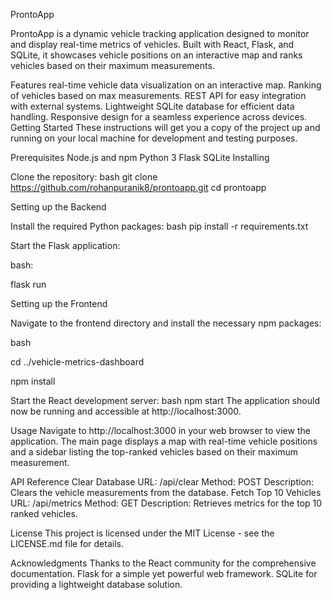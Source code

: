 ProntoApp


ProntoApp is a dynamic vehicle tracking application designed to monitor and display real-time metrics of vehicles. Built with React, Flask, and SQLite, it showcases vehicle positions on an interactive map and ranks vehicles based on their maximum measurements.

Features
real-time vehicle data visualization on an interactive map.
Ranking of vehicles based on max measurements.
REST API for easy integration with external systems.
Lightweight SQLite database for efficient data handling.
Responsive design for a seamless experience across devices.
Getting Started
These instructions will get you a copy of the project up and running on your local machine for development and testing purposes.

Prerequisites
Node.js and npm
Python 3
Flask
SQLite
Installing

Clone the repository:
bash
git clone https://github.com/rohanpuranik8/prontoapp.git
cd prontoapp

Setting up the Backend

Install the required Python packages:
bash
pip install -r requirements.txt

Start the Flask application:

bash:

flask run



Setting up the Frontend




Navigate to the frontend directory and install the necessary npm packages:

bash

cd ../vehicle-metrics-dashboard

npm install


Start the React development server:
bash
npm start
The application should now be running and accessible at http://localhost:3000.

Usage
Navigate to http://localhost:3000 in your web browser to view the application. The main page displays a map with real-time vehicle positions and a sidebar listing the top-ranked vehicles based on their maximum measurement.

API Reference
Clear Database
URL: /api/clear
Method: POST
Description: Clears the vehicle measurements from the database.
Fetch Top 10 Vehicles
URL: /api/metrics
Method: GET
Description: Retrieves metrics for the top 10 ranked vehicles.


License
This project is licensed under the MIT License - see the LICENSE.md file for details.

Acknowledgments
Thanks to the React community for the comprehensive documentation.
Flask for a simple yet powerful web framework.
SQLite for providing a lightweight database solution.
